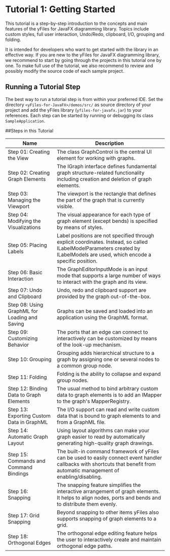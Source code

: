 # Tutorial 1: Getting Started

This tutorial is a step-by-step introduction to the concepts and main features of the yFiles for JavaFX diagramming library. Topics include custom styles, full user interaction, Undo/Redo, clipboard, I/O, grouping and folding.

It is intended for developers who want to get started with the library in an effective way. If you are new to the yFiles for JavaFX diagramming library, we recommend to start by going through the projects in this tutorial one by one. To make full use of the tutorial, we also recommend to review and possibly modify the source code of each sample project.

## Running a Tutorial Step
The best way to run a tutorial step is from within your preferred IDE. Set the directory `<yFiles-for-JavaFX>/demos/src/` as source directory of your project and add the yFiles library (`yfiles-for-javafx.jar`) to your references. Each step can be started by running or debugging its class `SampleApplication`.

##Steps in this Tutorial

|Name|	Description|
|----|-------------|
|Step 01: Creating the View|	The class GraphControl is the central UI element for working with graphs.|
|Step 02: Creating Graph Elements|	The IGraph interface defines fundamental graph structure-related functionality including creation and deletion of graph elements.|
|Step 03: Managing the Viewport|	The viewport is the rectangle that defines the part of the graph that is currently visible.|
|Step 04: Modifying the Visualizations|	The visual appearance for each type of graph element (except bends) is specified by means of styles.|
|Step 05: Placing Labels|	Label positions are not specified through explicit coordinates. Instead, so called ILabelModelParameters created by ILabelModels are used, which encode a specific position.|
|Step 06: Basic Interaction|	The GraphEditorInputMode is an input mode that supports a large number of ways to interact with the graph and its view.|
|Step 07: Undo and Clipboard|	Undo, redo and clipboard support are provided by the graph out-of-the-box.|
|Step 08: Using GraphML for Loading and Saving|	Graphs can be saved and loaded into an application using the GraphML format.|
|Step 09: Customizing Behavior|	The ports that an edge can connect to interactively can be customized by means of the look-up mechanism.|
|Step 10: Grouping|	Grouping adds hierarchical structure to a graph by assigning one or several nodes to a common group node.|
Step 11: Folding|	Folding is the ability to collapse and expand group nodes.|
|Step 12: Binding Data to Graph Elements|	The usual method to bind arbitrary custom data to graph elements is to add an IMapper to the graph's MapperRegistry.|
|Step 13: Exporting Custom Data in GraphML|	The I/O support can read and write custom data that is bound to graph elements to and from a GraphML file.|
|Step 14: Automatic Graph Layout|	Using layout algorithms can make your graph easier to read by automatically generating high-quality graph drawings.|
|Step 15: Commands and Command Bindings|	The built-in command framework of yFiles can be used to easily connect event handler callbacks with shortcuts that benefit from automatic management of enabling/disabling.|
|Step 16: Snapping|	The snapping feature simplifies the interactive arrangement of graph elements. It helps to align nodes, ports and bends and to distribute them evenly.|
|Step 17: Grid Snapping|	Beyond snapping to other items yFiles also supports snapping of graph elements to a grid.|
|Step 18: Orthogonal Edges|	The orthogonal edge editing feature helps the user to interactively create and maintain orthogonal edge paths.|